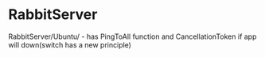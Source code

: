 # RabbitServer
RabbitServer/Ubuntu/ - has PingToAll function and CancellationToken if app will down(switch has a new principle)
